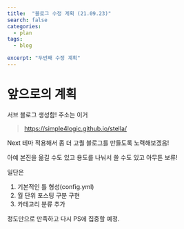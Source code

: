 ```yaml
---
title:  "블로그 수정 계획 (21.09.23)"
search: false
categories: 
  - plan
tags:
  - blog

excerpt: "두번째 수정 계획"
---
```


# 앞으로의 계획

서브 블로그 생성함!
주소는 이거
> https://simple4logic.github.io/stella/  

Next 테마 적용해서 좀 더 고퀄 블로그를 만들도록 노력해보겠음!

아예 본진을 옮길 수도 있고 용도를 나눠서 쓸 수도 있고 아무튼 보류!

일단은

1. 기본적인 틀 형성(config.yml)
2. 월 단위 포스팅 구분 구현
3. 카테고리 분류 추가
 
 정도만으로 만족하고 다시 PS에 집중할 예정.
